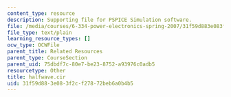 ```yaml
---
content_type: resource
description: Supporting file for PSPICE Simulation software.
file: /media/courses/6-334-power-electronics-spring-2007/31f59d883e083f2cf27872beb6a0b4b5_halfwave.cir
file_type: text/plain
learning_resource_types: []
ocw_type: OCWFile
parent_title: Related Resources
parent_type: CourseSection
parent_uid: 75dbdf7c-80e7-be23-8752-a93976c0adb5
resourcetype: Other
title: halfwave.cir
uid: 31f59d88-3e08-3f2c-f278-72beb6a0b4b5
---
```

